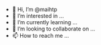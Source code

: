 - 👋 Hi, I’m @maihtp
- 👀 I’m interested in ...
- 🌱 I’m currently learning ...
- 💞️ I’m looking to collaborate on ...
- 📫 How to reach me ...

<!---
maihtp/maihtp is a ✨ special ✨ repository because its `README.md` (this file) appears on your GitHub profile.
You can click the Preview link to take a look at your changes.
--->
